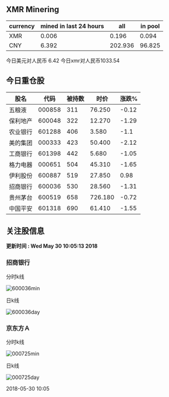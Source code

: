 ## XMR Minering

|currency|mined in last 24 hours|all|in pool|
|---|---|---|---|
|XMR|0.006|0.196|0.094|
|CNY|6.392|202.936|96.825|

今日美元对人民币 6.42	今日xmr对人民币1033.54


## 今日重仓股 

|股名|代码|被持数|时价|涨跌%|
|---|---|---|---|---|
|五粮液|000858|311|76.250|-0.12|
|保利地产|600048|322|12.270|-1.29|
|农业银行|601288|406|3.580|-1.1|
|美的集团|000333|423|50.400|-2.12|
|工商银行|601398|442|5.680|-1.05|
|格力电器|000651|504|45.310|-1.65|
|伊利股份|600887|519|27.850|0.98|
|招商银行|600036|530|28.560|-1.31|
|贵州茅台|600519|658|726.180|-0.72|
|中国平安|601318|690|61.410|-1.55|

## 关注股信息
**更新时间 : Wed May 30 10:05:13 2018**
### 招商银行 
分时k线

![600036min](http://image.sinajs.cn/newchart/min/n/sh600036.gif)

日k线

![600036day](http://image.sinajs.cn/newchart/daily/n/sh600036.gif)

### 京东方Ａ 
分时k线

![000725min](http://image.sinajs.cn/newchart/min/n/sz000725.gif)

日k线

![000725day](http://image.sinajs.cn/newchart/daily/n/sz000725.gif)

2018-05-30 10:05